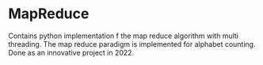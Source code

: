 # MapReduce
Contains python implementation f the map reduce algorithm with multi threading. The map reduce paradigm is implemented for alphabet counting. Done as an innovative project in 2022.
